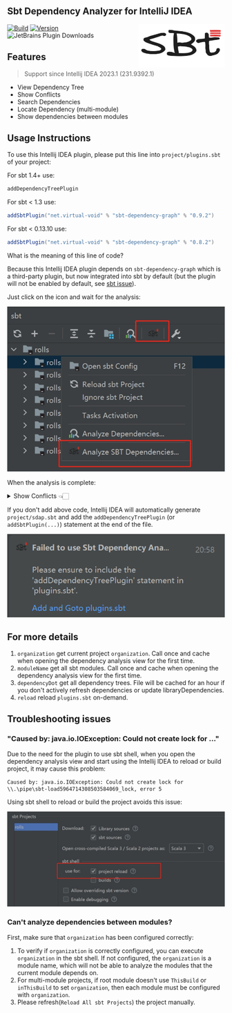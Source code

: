 Sbt Dependency Analyzer for IntelliJ IDEA
---------

<img src="./logo.png" width = "200" height = "100" alt="logo" align="right" />

[![Build](https://github.com/bitlap/intellij-sbt-dependency-analyzer/actions/workflows/ScalaCI.yml/badge.svg)](https://github.com/bitlap/intellij-sbt-dependency-analyzer/actions/workflows/ScalaCI.yml)
[![Version](https://img.shields.io/jetbrains/plugin/v/22427-sbt-dependency-analyzer?label=Version)](https://plugins.jetbrains.com/plugin/22427-sbt-dependency-analyzer)
![JetBrains Plugin Downloads](https://img.shields.io/jetbrains/plugin/d/22427?label=JetBrains%20Plugin%20Downloads)


## Features

> Support since Intellij IDEA 2023.1 (231.9392.1)

- View Dependency Tree
- Show Conflicts
- Search Dependencies
- Locate Dependency (multi-module)
- Show dependencies between modules

## Usage Instructions

To use this Intellij IDEA plugin, please put this line into `project/plugins.sbt` of your project:

For sbt 1.4+ use:
```scala
addDependencyTreePlugin
```

For sbt < 1.3 use:
```scala
addSbtPlugin("net.virtual-void" % "sbt-dependency-graph" % "0.9.2")
```

For sbt < 0.13.10 use:
```scala
addSbtPlugin("net.virtual-void" % "sbt-dependency-graph" % "0.8.2")
```

What is the meaning of this line of code?

Because this Intellij IDEA plugin depends on `sbt-dependency-graph` which is a third-party plugin, but now integrated into sbt by default (but the plugin will not be enabled by default, see [sbt issue](https://github.com/sbt/sbt/pull/5880)).

Just click on the icon and wait for the analysis:

![](./docs/gotoAnalyze1.jpg)

When the analysis is complete:

<details>
<summary>Show Conflicts 👈🏻</summary>

![](./docs/dependencyTreeConflicts.jpg)

</details>

If you don't add above code, Intellij IDEA will automatically generate `project/sdap.sbt` and add the `addDependencyTreePlugin` (or `addSbtPlugin(...)`) statement at the end of the file.

![](docs/notifyAndGoto.jpg)

## For more details

1. `organization` get current project `organization`. Call once and cache when opening the dependency analysis view for the first time.
2. `moduleName` get all sbt modules. Call once and cache when opening the dependency analysis view for the first time.
3. `dependencyDot` get all dependency trees. File will be cached for an hour if you don't actively refresh dependencies or update libraryDependencies.
4. `reload` reload `plugins.sbt` on-demand.

## Troubleshooting issues

### "Caused by: java.io.IOException: Could not create lock for ..."

Due to the need for the plugin to use sbt shell, when you open the dependency analysis view and start using the Intellij IDEA to reload or build project, it may cause this problem:
```
Caused by: java.io.IOException: Could not create lock for \\.\pipe\sbt-load5964714308503584069_lock, error 5
```
Using sbt shell to reload or build the project avoids this issue:

![](docs/sbtShellUseForReload.jpg)


### Can't analyze dependencies between modules?

First, make sure that `organization` has been configured correctly: 
1. To verify if `organization` is correctly configured, you can execute `organization` in the sbt shell. If not configured, the `organization` is a module name, which will not be able to analyze the modules that the current module depends on.
2. For multi-module projects, if root module doesn't use `ThisBuild` or `inThisBuild` to set `organization`, then each module must be configured with `organization`.
3. Please refresh(`Reload All sbt Projects`) the project manually.